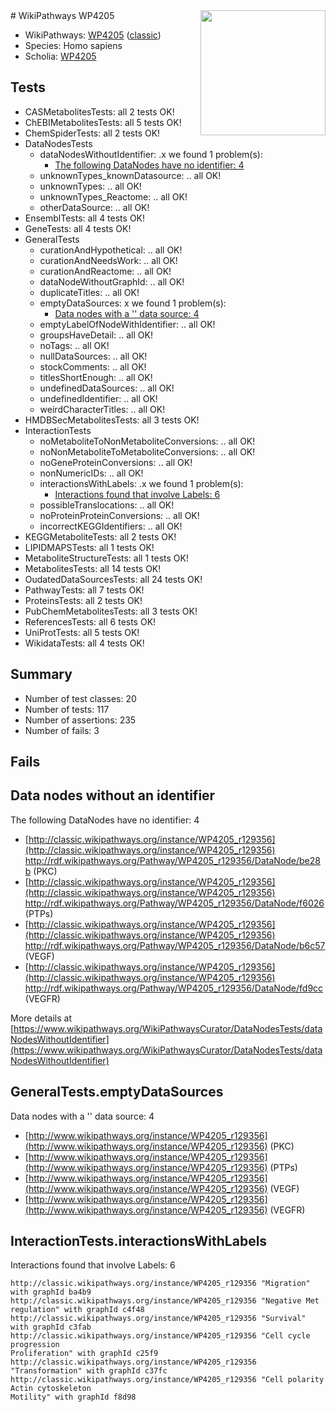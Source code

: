<img style="float: right; width: 200px" src="https://upload.wikimedia.org/wikipedia/commons/thumb/8/83/Wplogo_with_text_500.png/640px-Wplogo_with_text_500.png" />
# WikiPathways WP4205

* WikiPathways: [WP4205](https://wikipathways.org/pathways/WP4205) ([classic](https://classic.wikipathways.org/instance/WP4205))
* Species: Homo sapiens
* Scholia: [WP4205](https://scholia.toolforge.org/wikipathways/WP4205)
## Tests
* CASMetabolitesTests: all 2 tests OK!
* ChEBIMetabolitesTests: all 5 tests OK!
* ChemSpiderTests: all 2 tests OK!
* DataNodesTests
    * dataNodesWithoutIdentifier: .x we found 1 problem(s):
        * [The following DataNodes have no identifier: 4](#d2d32fa3)
    * unknownTypes_knownDatasource: .. all OK!
    * unknownTypes: .. all OK!
    * unknownTypes_Reactome: .. all OK!
    * otherDataSource: .. all OK!
* EnsemblTests: all 4 tests OK!
* GeneTests: all 4 tests OK!
* GeneralTests
    * curationAndHypothetical: .. all OK!
    * curationAndNeedsWork: .. all OK!
    * curationAndReactome: .. all OK!
    * dataNodeWithoutGraphId: .. all OK!
    * duplicateTitles: .. all OK!
    * emptyDataSources: x we found 1 problem(s):
        * [Data nodes with a '' data source: 4](#3d121fcf)
    * emptyLabelOfNodeWithIdentifier: .. all OK!
    * groupsHaveDetail: .. all OK!
    * noTags: .. all OK!
    * nullDataSources: .. all OK!
    * stockComments: .. all OK!
    * titlesShortEnough: .. all OK!
    * undefinedDataSources: .. all OK!
    * undefinedIdentifier: .. all OK!
    * weirdCharacterTitles: .. all OK!
* HMDBSecMetabolitesTests: all 3 tests OK!
* InteractionTests
    * noMetaboliteToNonMetaboliteConversions: .. all OK!
    * noNonMetaboliteToMetaboliteConversions: .. all OK!
    * noGeneProteinConversions: .. all OK!
    * nonNumericIDs: .. all OK!
    * interactionsWithLabels: .x we found 1 problem(s):
        * [Interactions found that involve Labels: 6](#630d267d)
    * possibleTranslocations: .. all OK!
    * noProteinProteinConversions: .. all OK!
    * incorrectKEGGIdentifiers: .. all OK!
* KEGGMetaboliteTests: all 2 tests OK!
* LIPIDMAPSTests: all 1 tests OK!
* MetaboliteStructureTests: all 1 tests OK!
* MetabolitesTests: all 14 tests OK!
* OudatedDataSourcesTests: all 24 tests OK!
* PathwayTests: all 7 tests OK!
* ProteinsTests: all 2 tests OK!
* PubChemMetabolitesTests: all 3 tests OK!
* ReferencesTests: all 6 tests OK!
* UniProtTests: all 5 tests OK!
* WikidataTests: all 4 tests OK!


## Summary

* Number of test classes: 20
* Number of tests: 117
* Number of assertions: 235
* Number of fails: 3

## Fails

<a name="d2d32fa3" />

## Data nodes without an identifier

The following DataNodes have no identifier: 4

* [http://classic.wikipathways.org/instance/WP4205_r129356](http://classic.wikipathways.org/instance/WP4205_r129356) http://rdf.wikipathways.org/Pathway/WP4205_r129356/DataNode/be28b (PKC)
* [http://classic.wikipathways.org/instance/WP4205_r129356](http://classic.wikipathways.org/instance/WP4205_r129356) http://rdf.wikipathways.org/Pathway/WP4205_r129356/DataNode/f6026 (PTPs)
* [http://classic.wikipathways.org/instance/WP4205_r129356](http://classic.wikipathways.org/instance/WP4205_r129356) http://rdf.wikipathways.org/Pathway/WP4205_r129356/DataNode/b6c57 (VEGF)
* [http://classic.wikipathways.org/instance/WP4205_r129356](http://classic.wikipathways.org/instance/WP4205_r129356) http://rdf.wikipathways.org/Pathway/WP4205_r129356/DataNode/fd9cc (VEGFR)


More details at [https://www.wikipathways.org/WikiPathwaysCurator/DataNodesTests/dataNodesWithoutIdentifier](https://www.wikipathways.org/WikiPathwaysCurator/DataNodesTests/dataNodesWithoutIdentifier)

<a name="3d121fcf" />

## GeneralTests.emptyDataSources

Data nodes with a '' data source: 4

* [http://www.wikipathways.org/instance/WP4205_r129356](http://www.wikipathways.org/instance/WP4205_r129356) (PKC)
* [http://www.wikipathways.org/instance/WP4205_r129356](http://www.wikipathways.org/instance/WP4205_r129356) (PTPs)
* [http://www.wikipathways.org/instance/WP4205_r129356](http://www.wikipathways.org/instance/WP4205_r129356) (VEGF)
* [http://www.wikipathways.org/instance/WP4205_r129356](http://www.wikipathways.org/instance/WP4205_r129356) (VEGFR)


<a name="630d267d" />

## InteractionTests.interactionsWithLabels

Interactions found that involve Labels: 6
```
http://classic.wikipathways.org/instance/WP4205_r129356 "Migration" with graphId ba4b9
http://classic.wikipathways.org/instance/WP4205_r129356 "Negative Met
regulation" with graphId c4f48
http://classic.wikipathways.org/instance/WP4205_r129356 "Survival" with graphId c3fab
http://classic.wikipathways.org/instance/WP4205_r129356 "Cell cycle progression
Proliferation" with graphId c25f9
http://classic.wikipathways.org/instance/WP4205_r129356 "Transformation" with graphId c37fc
http://classic.wikipathways.org/instance/WP4205_r129356 "Cell polarity
Actin cytoskeleton
Motility" with graphId f8d98
```

